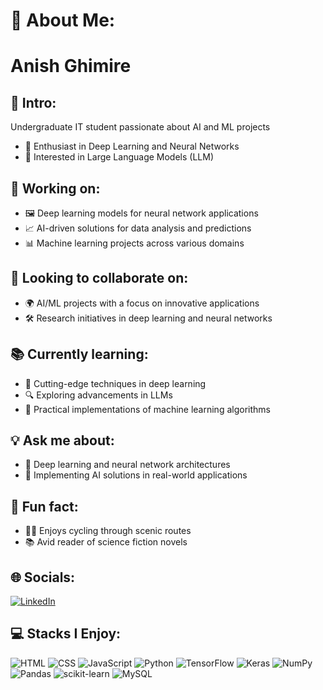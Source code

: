 # 💫 About Me:
# Anish Ghimire

## 🚀 Intro:

Undergraduate IT student passionate about AI and ML projects

- 🤖 Enthusiast in Deep Learning and Neural Networks
- 🤝 Interested in Large Language Models (LLM)

## 🔧 Working on:

- 🖼️ Deep learning models for neural network applications
- 📈 AI-driven solutions for data analysis and predictions
- 📊 Machine learning projects across various domains

## 🤝 Looking to collaborate on:

- 🌍 AI/ML projects with a focus on innovative applications
- 🛠️ Research initiatives in deep learning and neural networks

## 📚 Currently learning:

- 🧠 Cutting-edge techniques in deep learning
- 🔍 Exploring advancements in LLMs
- 🔧 Practical implementations of machine learning algorithms

## 💡 Ask me about:

- 🤖 Deep learning and neural network architectures
- 🚀 Implementing AI solutions in real-world applications

## 🎉 Fun fact:

- 🚴‍♂️ Enjoys cycling through scenic routes
- 📚 Avid reader of science fiction novels

## 🌐 Socials:
[![LinkedIn](https://img.shields.io/badge/LinkedIn-Connect-blue)](https://www.linkedin.com/in/anish-ghimire-452563272/)

## 💻 Stacks I Enjoy:

![HTML](https://img.shields.io/badge/-HTML5-E34F26?logo=html5&logoColor=white)
![CSS](https://img.shields.io/badge/-CSS3-1572B6?logo=css3&logoColor=white)
![JavaScript](https://img.shields.io/badge/-JavaScript-F7DF1E?logo=javascript&logoColor=black)
![Python](https://img.shields.io/badge/-Python-3776AB?logo=python&logoColor=white)
![TensorFlow](https://img.shields.io/badge/-TensorFlow-FF6F00?logo=tensorflow&logoColor=white)
![Keras](https://img.shields.io/badge/-Keras-D00000?logo=keras&logoColor=white)
![NumPy](https://img.shields.io/badge/-NumPy-013243?logo=numpy&logoColor=white)
![Pandas](https://img.shields.io/badge/-Pandas-150458?logo=pandas&logoColor=white)
![scikit-learn](https://img.shields.io/badge/-scikit--learn-F7931E?logo=scikit-learn&logoColor=black)
![MySQL](https://img.shields.io/badge/-MySQL-4479A1?logo=mysql&logoColor=white)
